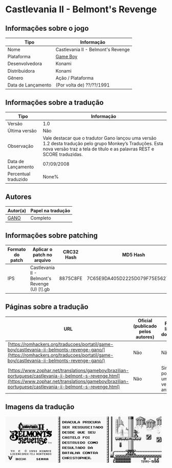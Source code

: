 # Castlevania II - Belmont's Revenge

## Informações sobre o jogo

| Tipo | Informação |
| ----------- | ----------- |
| Nome | Castlevania II \- Belmont's Revenge |
| Plataforma | [Game Boy](../) |
| Desenvolvedora | Konami |
| Distribuidora | Konami |
| Gênero | Ação / Plataforma |
| Data de Lançamento | (Por volta de) ??/??/1991 |

## Informações sobre a tradução

| Tipo | Informação |
| ----------- | ----------- |
| Versão | 1\.0 |
| Última versão | Não |
| Observação | Vale destacar que o tradutor Gano lançou uma versão 1\.2 desta tradução pelo grupo Monkey’s Traduções\. Esta nova versão traz a tela de título e as palavras REST e SCORE traduzidas\. |
| Data de Lançamento | 07/09/2008 |
| Percentual traduzido | None% |

## Autores

| Autor(a) | Papel na tradução |
| ----------- | ----------- |
| [GANO](../../../autores/gano/) | Completo |

## Informações sobre patching

| Formato do patch | Aplicar o patch no arquivo | CRC32 Hash | MD5 Hash |
| ----------- | ----------- | ----------- | ----------- |
| IPS | Castlevania II \- Belmont's Revenge \(U\) \[\!\]\.gb | 8875C8FE | 7C65E9DA405D2225D079F75E56276822 |

## Páginas sobre a tradução

| URL | Oficial (publicado pelos autores) | Possuí link de download |
| ----------- | ----------- | ----------- |
| [https://romhackers.org/traducoes/portatil/game-boy/castlevania-ii-belmonts-revenge-gano/](https://romhackers.org/traducoes/portatil/game-boy/castlevania-ii-belmonts-revenge-gano/) | Não | Não |
| [https://www.zophar.net/translations/gameboy/brazilian-portuguese/castlevania-ii-belmont-s-revenge.html](https://www.zophar.net/translations/gameboy/brazilian-portuguese/castlevania-ii-belmont-s-revenge.html) | Não | Sim, porém é uma versão antiga |

## Imagens da tradução

![Imagem de exemplo da tradução 1](1.png)
![Imagem de exemplo da tradução 2](2.png)
![Imagem de exemplo da tradução 3](3.png)